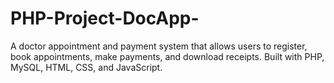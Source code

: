 # PHP-Project-DocApp-
A doctor appointment and payment system that allows users to register, book appointments, make payments, and download receipts. Built with PHP, MySQL, HTML, CSS, and JavaScript.
